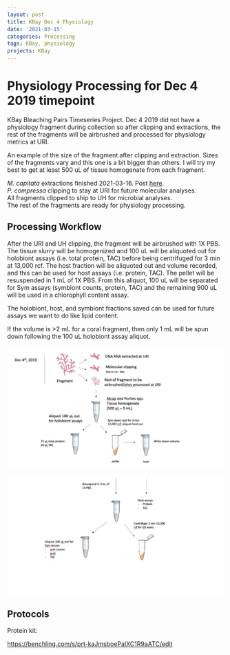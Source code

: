 ```yaml
---
layout: post
title: KBay Dec 4 Physiology
date: '2021-03-15'
categories: Processing
tags: KBay, physiology
projects: KBay
---
```


# Physiology Processing for Dec 4 2019 timepoint

KBay Bleaching Pairs Timeseries Project. Dec 4 2019 did not have a physiology fragment during collection so after clipping and extractions, the rest of the fragments will be airbrushed and processed for physiology metrics at URI.

An example of the size of the fragment after clipping and extraction. Sizes of the fragments vary and this one is a bit bigger than others. I will try my best to get at least 500 uL of tissue homogenate from each fragment.

*M. capitata* extractions finished 2021-03-16. Post [here](https://github.com/emmastrand/EmmaStrand_Notebook/blob/master/_posts/2021-01-06-Kbay-Bleaching-2019-DNA-RNA-Extractions.md).  
*P. compressa* clipping to stay at URI for future molecular analyses.  
All fragments clipped to ship to UH for microbial analyses.  
The rest of the fragments are ready for physiology processing.  

## Processing Workflow

After the URI and UH clipping, the fragment will be airbrushed with 1X PBS. The tissue slurry will be homogenized and 100 uL will be aliquoted out for holobiont assays (i.e. total protein, TAC) before being centrifuged for 3 min at 13,000 rcf. The host fraction will be aliquoted out and volume recorded, and this can be used for host assays (i.e. protein, TAC). The pellet will be resuspended in 1 mL of 1X PBS. From this aliquot, 100 uL will be separated for Sym assays (symbiont counts, protein, TAC) and the remaining 900 uL will be used in a chlorophyll content assay.

The holobiont, host, and symbiont fractions saved can be used for future assays we want to do like lipid content.

If the volume is >2 mL for a coral fragment, then only 1 mL will be spun down following the 100 uL holobiont assay aliquot.

![workflow1](https://github.com/emmastrand/EmmaStrand_Notebook/blob/master/images/Kbay-decphys-workflow1.png?raw=true)

![workflow2](https://github.com/emmastrand/EmmaStrand_Notebook/blob/master/images/Kbay-decphys-workflow2.png?raw=true)

## Protocols

Protein kit:

https://benchling.com/s/prt-kaJmsboePaIXC1R9aATC/edit
